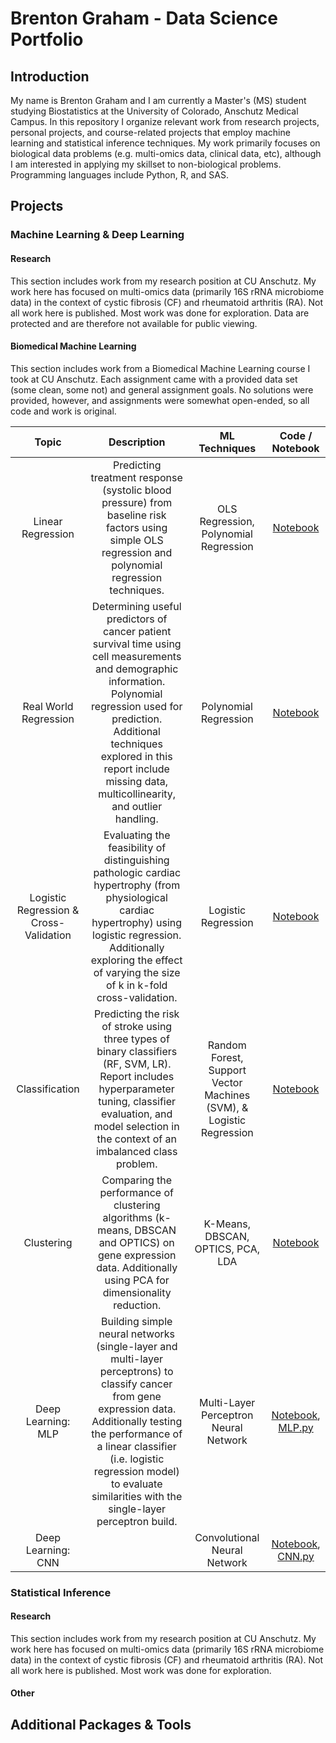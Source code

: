 # Brenton Graham - Data Science Portfolio

## Introduction  
My name is Brenton Graham and I am currently a Master's (MS) student studying Biostatistics at the University of Colorado, Anschutz Medical Campus. In this repository I organize relevant work from research projects, personal projects, and course-related projects that employ machine learning and statistical inference techniques. My work primarily focuses on biological data problems (e.g. multi-omics data, clinical data, etc), although I am interested in applying my skillset to non-biological problems. Programming languages include Python, R, and SAS.  

## Projects  
### Machine Learning & Deep Learning
#### Research  
This section includes work from my research position at CU Anschutz. My work here has focused on multi-omics data (primarily 16S rRNA microbiome data) in the context of cystic fibrosis (CF) and rheumatoid arthritis (RA). Not all work here is published. Most work was done for exploration. Data are protected and are therefore not available for public viewing.  

#### Biomedical Machine Learning  
This section includes work from a Biomedical Machine Learning course I took at CU Anschutz. Each assignment came with a provided data set (some clean, some not) and general assignment goals. No solutions were provided, however, and assignments were somewhat open-ended, so all code and work is original.  

| Topic | Description | ML Techniques | Code / Notebook |
| :---: | :---: | :---: | :---: | 
| Linear Regression | Predicting treatment response (systolic blood pressure) from baseline risk factors using simple OLS regression and polynomial regression techniques. | OLS Regression, Polynomial Regression | [Notebook](https://github.com/BrentonGraham/biomedical-ml-anschutz/blob/main/1.%20Linear%20Regression/LinearRegression.ipynb) |
| Real World Regression | Determining useful predictors of cancer patient survival time using cell measurements and demographic information. Polynomial regression used for prediction. Additional techniques explored in this report include missing data, multicollinearity, and outlier handling. | Polynomial Regression | [Notebook](https://github.com/BrentonGraham/biomedical-ml-anschutz/blob/main/2.%20Real%20World%20Regression/RealWorldRegression.ipynb) |
| Logistic Regression & Cross-Validation | Evaluating the feasibility of distinguishing pathologic cardiac hypertrophy (from physiological cardiac hypertrophy) using logistic regression. Additionally exploring the effect of varying the size of k in k-fold cross-validation. | Logistic Regression | [Notebook](https://github.com/BrentonGraham/biomedical-ml-anschutz/blob/main/3.%20Logistic%20Regression%20%26%20Cross-Validation/LogisticRegression%26CrossValidation.ipynb) |
| Classification | Predicting the risk of stroke using three types of binary classifiers (RF, SVM, LR). Report includes hyperparameter tuning, classifier evaluation, and model selection in the context of an imbalanced class problem. | Random Forest, Support Vector Machines (SVM), & Logistic Regression | [Notebook](https://github.com/BrentonGraham/biomedical-ml-anschutz/tree/main/4.%20Classification%20%26%20Model%20Selection) |
| Clustering | Comparing the performance of clustering algorithms (k-means, DBSCAN and OPTICS) on gene expression data. Additionally using PCA for dimensionality reduction. | K-Means, DBSCAN, OPTICS, PCA, LDA | [Notebook](https://github.com/BrentonGraham/biomedical-ml-anschutz/tree/main/5.%20Clustering) |
| Deep Learning: MLP | Building simple neural networks (single-layer and multi-layer perceptrons) to classify cancer from gene expression data. Additionally testing the performance of a linear classifier (i.e. logistic regression model) to evaluate similarities with the single-layer perceptron build. | Multi-Layer Perceptron Neural Network | [Notebook](https://github.com/BrentonGraham/biomedical-ml-anschutz/blob/main/6.%20Intro%20to%20Deep%20Learning/IntroDeepLearning.ipynb), [MLP.py](https://github.com/BrentonGraham/biomedical-ml-anschutz/blob/main/6.%20Intro%20to%20Deep%20Learning/NN_MultiLayer.py) |
| Deep Learning: CNN |  | Convolutional Neural Network | [Notebook](https://github.com/BrentonGraham/biomedical-ml-anschutz/blob/main/7.%20Convolutional%20Neural%20Networks/ConvolutionalNeuralNetworks.ipynb), [CNN.py](https://github.com/BrentonGraham/biomedical-ml-anschutz/blob/main/7.%20Convolutional%20Neural%20Networks/ConvNetwork.py) |

### Statistical Inference
#### Research
This section includes work from my research position at CU Anschutz. My work here has focused on multi-omics data (primarily 16S rRNA microbiome data) in the context of cystic fibrosis (CF) and rheumatoid arthritis (RA). Not all work here is published. Most work was done for exploration.  

#### Other


## Additional Packages & Tools



